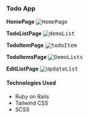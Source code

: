 ### Todo App
**HomePage**
<kbd>![HomePage](https://user-images.githubusercontent.com/108672798/177552091-ff5ec3e1-937e-4d3b-ace7-56fb185ba0b5.png)
</kbd>

**TodoListPage**
<kbd>![demoList](https://user-images.githubusercontent.com/108672798/177552124-bfa434ea-26e3-4906-9b40-7762c1c3e8e3.png)</kbd>

**TodoItemPage**
<kbd>![todoItem](https://user-images.githubusercontent.com/108672798/177552135-c8c5f65b-3844-42d2-b162-eb42c2e139f7.png)
</kbd>

**TodoItemsPage**
<kbd>![DemoLists](https://user-images.githubusercontent.com/108672798/177552144-e5a8dbd9-4dcb-4286-9901-47b2bb943264.png)
</kbd>

**EditListPage**
<kbd>![UpdateList](https://user-images.githubusercontent.com/108672798/177552169-e814e697-d2ae-420b-b347-9f81acba5f8e.png)
</kbd>


#### Technologies Used
- Ruby on Rails
- Tailwind CSS
- SCSS